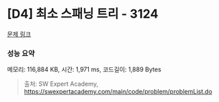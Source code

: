 # [D4] 최소 스패닝 트리 - 3124 

[문제 링크](https://swexpertacademy.com/main/code/problem/problemDetail.do?contestProbId=AV_mSnmKUckDFAWb) 

### 성능 요약

메모리: 116,884 KB, 시간: 1,971 ms, 코드길이: 1,889 Bytes



> 출처: SW Expert Academy, https://swexpertacademy.com/main/code/problem/problemList.do